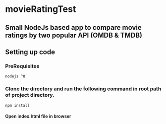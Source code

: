 # movieRatingTest

## Small NodeJs based app to compare movie ratings by two popular API (OMDB & TMDB)

## Setting up code
### PreRequisites
	nodejs ^8
### Clone the directory and run the following command in root path of project directory.
	npm install
#### Open index.html file in browser
